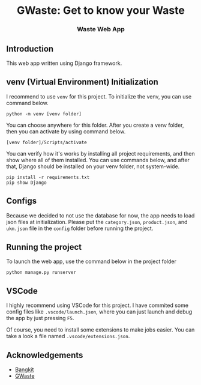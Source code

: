 <h1 align="center">GWaste: Get to know your Waste</h1>
<h3 align="center">Waste Web App</h3>

## Introduction

This web app written using Django framework.

## venv (Virtual Environment) Initialization

I recommend to use `venv` for this project. To initialize the venv, you can use command below.

```
python -m venv [venv folder]
```

You can choose anywhere for this folder. After you create a venv folder, then you can activate by using command below.

```
[venv folder]/Scripts/activate
```

You can verify how it's works by installing all project requirements, and then show where all of them installed. You can use commands below, and after that, Django should be installed on your venv folder, not system-wide.

```
pip install -r requirements.txt
pip show Django
```

## Configs

Because we decided to not use the database for now, the app needs to load json files at initialization. Please put the `category.json`, `product.json`, and `ukm.json` file in the `config` folder before running the project.

## Running the project

To launch the web app, use the command below in the project folder

```
python manage.py runserver
```

## VSCode

I highly recommend using VSCode for this project. I have commited some config files like `.vscode/launch.json`, where you can just launch and debug the app by just pressing `F5`.

Of course, you need to install some extensions to make jobs easier. You can take a look a file named `.vscode/extensions.json`.


## Acknowledgements

 - [Bangkit](http://bangkit.academy/)
 - [GWaste](https://github.com/GWaste/Introduction)

